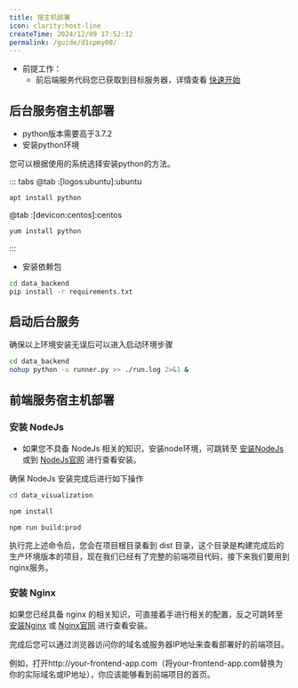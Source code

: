 ```yaml
---
title: 宿主机部署
icon: clarity:host-line
createTime: 2024/12/09 17:52:32
permalink: /guide/d1cpmy00/
---
```


- 前提工作：
    - 前后端服务代码您已获取到目标服务器，详情查看 [快速开始](../quick-start.md)

## 后台服务宿主机部署

- python版本需要高于3.7.2
- 安装python环境

您可以根据使用的系统选择安装python的方法。

::: tabs
@tab :[logos:ubuntu]:ubuntu
```bash
apt install python
```
@tab :[devicon:centos]:centos
```bash
yum install python
```
:::

- 安装依赖包

```bash
cd data_backend 
pip install -r requirements.txt
```

## 启动后台服务

确保以上环境安装无误后可以进入启动环境步骤
```bash
cd data_backend
nohup python -u runner.py >> ./run.log 2>&1 &
```

## 前端服务宿主机部署

### 安装 NodeJs

- 如果您不具备 NodeJs 相关的知识，安装node环境，可跳转至 [安装NodeJs](./5.node) 或到 [NodeJs官网](https://nodejs.org/zh-cn/download/package-manager) 进行查看安装。

确保 NodeJs 安装完成后进行如下操作
```bash
cd data_visualization
```
```bash
npm install
```
```bash
npm run build:prod
```
执行完上述命令后，您会在项目根目录看到 dist 目录，这个目录是构建完成后的生产环境版本的项目，现在我们已经有了完整的前端项目代码，接下来我们要用到nginx服务。

### 安装 Nginx

如果您已经具备 nginx 的相关知识，可直接着手进行相关的配置，反之可跳转至  [安装Nginx](./4.nginx) 或 [Nginx官网](https://nginx.org/) 进行查看安装。

完成后您可以通过浏览器访问你的域名或服务器IP地址来查看部署好的前端项目。

例如，打开http://your-frontend-app.com（将your-frontend-app.com替换为你的实际域名或IP地址），你应该能够看到前端项目的首页。
